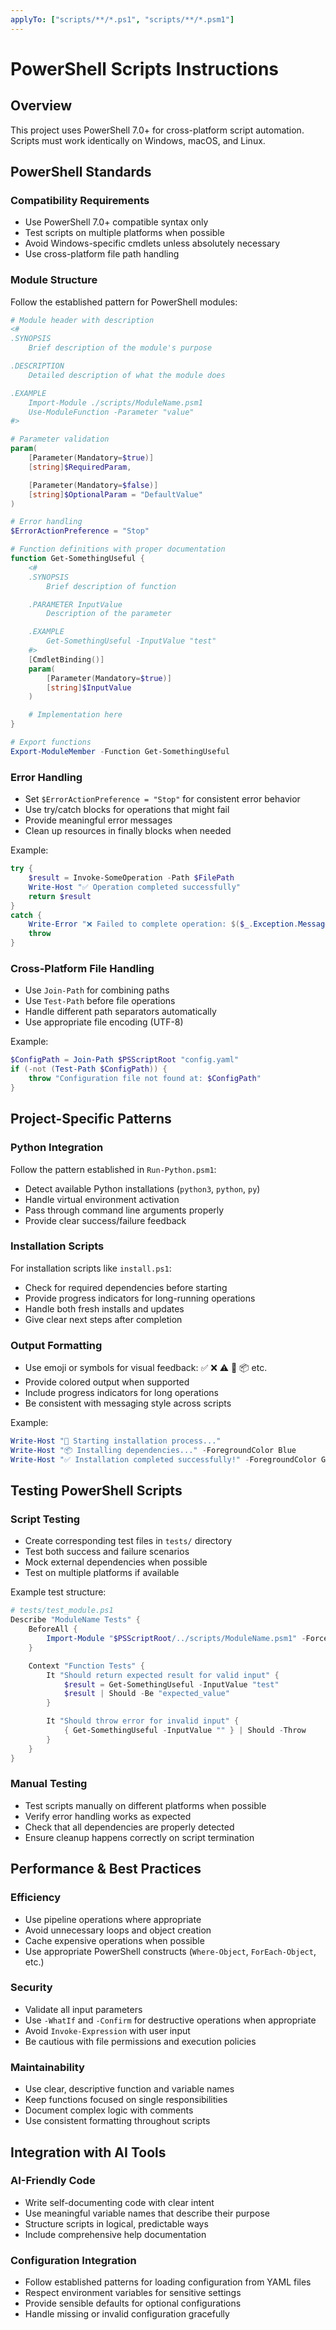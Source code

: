 ```yaml
---
applyTo: ["scripts/**/*.ps1", "scripts/**/*.psm1"]
---
```


# PowerShell Scripts Instructions

## Overview

This project uses PowerShell 7.0+ for cross-platform script automation. Scripts must work identically on Windows, macOS, and Linux.

## PowerShell Standards

### Compatibility Requirements

- Use PowerShell 7.0+ compatible syntax only
- Test scripts on multiple platforms when possible
- Avoid Windows-specific cmdlets unless absolutely necessary
- Use cross-platform file path handling

### Module Structure

Follow the established pattern for PowerShell modules:

```powershell
# Module header with description
<#
.SYNOPSIS
    Brief description of the module's purpose

.DESCRIPTION
    Detailed description of what the module does

.EXAMPLE
    Import-Module ./scripts/ModuleName.psm1
    Use-ModuleFunction -Parameter "value"
#>

# Parameter validation
param(
    [Parameter(Mandatory=$true)]
    [string]$RequiredParam,

    [Parameter(Mandatory=$false)]
    [string]$OptionalParam = "DefaultValue"
)

# Error handling
$ErrorActionPreference = "Stop"

# Function definitions with proper documentation
function Get-SomethingUseful {
    <#
    .SYNOPSIS
        Brief description of function

    .PARAMETER InputValue
        Description of the parameter

    .EXAMPLE
        Get-SomethingUseful -InputValue "test"
    #>
    [CmdletBinding()]
    param(
        [Parameter(Mandatory=$true)]
        [string]$InputValue
    )

    # Implementation here
}

# Export functions
Export-ModuleMember -Function Get-SomethingUseful
```

### Error Handling

- Set `$ErrorActionPreference = "Stop"` for consistent error behavior
- Use try/catch blocks for operations that might fail
- Provide meaningful error messages
- Clean up resources in finally blocks when needed

Example:

```powershell
try {
    $result = Invoke-SomeOperation -Path $FilePath
    Write-Host "✅ Operation completed successfully"
    return $result
}
catch {
    Write-Error "❌ Failed to complete operation: $($_.Exception.Message)"
    throw
}
```

### Cross-Platform File Handling

- Use `Join-Path` for combining paths
- Use `Test-Path` before file operations
- Handle different path separators automatically
- Use appropriate file encoding (UTF-8)

Example:

```powershell
$ConfigPath = Join-Path $PSScriptRoot "config.yaml"
if (-not (Test-Path $ConfigPath)) {
    throw "Configuration file not found at: $ConfigPath"
}
```

## Project-Specific Patterns

### Python Integration

Follow the pattern established in `Run-Python.psm1`:

- Detect available Python installations (`python3`, `python`, `py`)
- Handle virtual environment activation
- Pass through command line arguments properly
- Provide clear success/failure feedback

### Installation Scripts

For installation scripts like `install.ps1`:

- Check for required dependencies before starting
- Provide progress indicators for long-running operations
- Handle both fresh installs and updates
- Give clear next steps after completion

### Output Formatting

- Use emoji or symbols for visual feedback: ✅ ❌ ⚠️ 🚀 📦 etc.
- Provide colored output when supported
- Include progress indicators for long operations
- Be consistent with messaging style across scripts

Example:

```powershell
Write-Host "🚀 Starting installation process..."
Write-Host "📦 Installing dependencies..." -ForegroundColor Blue
Write-Host "✅ Installation completed successfully!" -ForegroundColor Green
```

## Testing PowerShell Scripts

### Script Testing

- Create corresponding test files in `tests/` directory
- Test both success and failure scenarios
- Mock external dependencies when possible
- Test on multiple platforms if available

Example test structure:

```powershell
# tests/test_module.ps1
Describe "ModuleName Tests" {
    BeforeAll {
        Import-Module "$PSScriptRoot/../scripts/ModuleName.psm1" -Force
    }

    Context "Function Tests" {
        It "Should return expected result for valid input" {
            $result = Get-SomethingUseful -InputValue "test"
            $result | Should -Be "expected_value"
        }

        It "Should throw error for invalid input" {
            { Get-SomethingUseful -InputValue "" } | Should -Throw
        }
    }
}
```

### Manual Testing

- Test scripts manually on different platforms when possible
- Verify error handling works as expected
- Check that all dependencies are properly detected
- Ensure cleanup happens correctly on script termination

## Performance & Best Practices

### Efficiency

- Use pipeline operations where appropriate
- Avoid unnecessary loops and object creation
- Cache expensive operations when possible
- Use appropriate PowerShell constructs (`Where-Object`, `ForEach-Object`, etc.)

### Security

- Validate all input parameters
- Use `-WhatIf` and `-Confirm` for destructive operations when appropriate
- Avoid `Invoke-Expression` with user input
- Be cautious with file permissions and execution policies

### Maintainability

- Use clear, descriptive function and variable names
- Keep functions focused on single responsibilities
- Document complex logic with comments
- Use consistent formatting throughout scripts

## Integration with AI Tools

### AI-Friendly Code

- Write self-documenting code with clear intent
- Use meaningful variable names that describe their purpose
- Structure scripts in logical, predictable ways
- Include comprehensive help documentation

### Configuration Integration

- Follow established patterns for loading configuration from YAML files
- Respect environment variables for sensitive settings
- Provide sensible defaults for optional configurations
- Handle missing or invalid configuration gracefully
